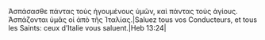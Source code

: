 Ἀσπάσασθε πάντας τοὺς ἡγουμένους ὑμῶν, καὶ πάντας τοὺς ἁγίους. Ἀσπάζονται ὑμᾶς οἱ ἀπὸ τῆς Ἰταλίας.|Saluez tous vos Conducteurs, et tous les Saints: ceux d’Italie vous saluent.|Heb 13:24|
